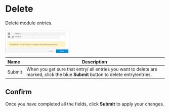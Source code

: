 # Delete

Delete module entries.

<img src="../../../../images/module-overview4.jpg" alt="module-overview4" style="width: 40%; display: block"></a>

**Name** | **Description** 
:--- | ---
Submit | When you get sure that entry/ all entries you want to delete are marked, click the blue **Submit** button to delete entry/entries.

## Confirm 

Once you have completed all the fields, click **Submit** to apply your changes.